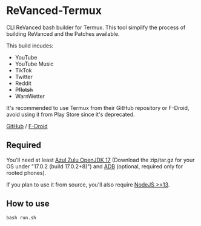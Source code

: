 # ReVanced-Termux
CLI ReVanced bash builder for Termux. This tool simplify the process of building ReVanced and the Patches available.

This build incudes:
- YouTube
- YouTube Music
- TikTok
- Twitter
- Reddit
- ~~Pflotsh~~
- WarnWetter

It's recommended to use Termux from their GitHub repository or F-Droid, avoid using it from Play Store since it's deprecated.

[GitHub](https://github.com/termux/termux-app/releases) / [F-Droid](https://f-droid.org/en/packages/com.termux/)

## Required

You'll need at least [Azul Zulu OpenJDK 17](https://www.azul.com/downloads/?version=java-17-lts&package=jdk) \(Download the zip/tar.gz for your OS under "17.0.2 (build 17.0.2+8)"\) and [ADB](https://developer.android.com/studio/command-line/adb) (optional, required only for rooted phones).

If you plan to use it from source, you'll also require [NodeJS >=13](https://nodejs.org/).

## How to use

`bash run.sh`
